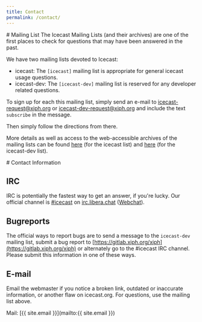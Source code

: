 ```yaml
---
title: Contact
permalink: /contact/
---
```

<div class="article" id="mailing-list" markdown="1">
# Mailing List
The Icecast Mailing Lists (and their archives) are one of the first places to
check for questions that may have been answered in the past.

We have two mailing lists devoted to Icecast:

-   icecast: The `[icecast]` mailing list is appropriate for general icecast usage questions.
-   icecast-dev: The `[icecast-dev]` mailing list is reserved for any developer related questions.

To sign up for each this mailing list, simply send an e-mail to [icecast-request@xiph.org](mailto:icecast-request@xiph.org)
or [icecast-dev-request@xiph.org](mailto:icecast-dev-request@xiph.org) and include the text `subscribe` in the message.

Then simply follow the directions from there.

More details as well as access to the web-accessible archives of the mailing lists can be
found [here](http://lists.xiph.org/mailman/listinfo/icecast) (for the icecast list) and
[here](http://lists.xiph.org/mailman/listinfo/icecast-dev) (for the icecast-dev list).
</div>

<div class="article" id="contact-info" markdown="1">
# Contact Information

## IRC
IRC is potentially the fastest way to get an answer, if you're lucky.
Our official channel is [#icecast](irc://irc.libera.chat:6667/#icecast)
on [irc.libera.chat](https://libera.chat/) ([Webchat](https://kiwiirc.com/nextclient/#ircs://irc.libera.chat/#icecast)).

## Bugreports
The official ways to report bugs are to send a message to the `icecast-dev` mailing list,
submit a bug report to [https://gitlab.xiph.org/xiph](https://gitlab.xiph.org/xiph) or alternately go to the #icecast IRC channel.
Please submit this information in one of these ways.

## E-mail
Email the webmaster if you notice a broken link, outdated or inaccurate information,
or another flaw on icecast.org. For questions, use the mailing list above.

Mail: [{{ site.email }}](mailto:{{ site.email }})

</div>

